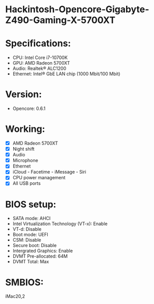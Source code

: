 # Hackintosh-Opencore-Gigabyte-Z490-Gaming-X-5700XT

# Specifications:
* CPU: Intel Core i7-10700K
* GPU: AMD Radeon 5700XT
* Audio: Realtek® ALC1200
* Ethernet: Intel® GbE LAN chip (1000 Mbit/100 Mbit)

# Version: 
* Opencore: 0.6.1

# Working:
- [x] AMD Radeon 5700XT
- [x] Night shift
- [x] Audio
- [x] Microphone
- [x] Ethernet
- [x] iCloud - Facetime - iMessage - Siri
- [x] CPU power management
- [x] All USB ports

# BIOS setup:
- SATA mode: AHCI
- Intel Virtualization Technology (VT-x): Enable
- VT-d: Disable
- Boot mode: UEFI
- CSM: Disable
- Secure boot: Disable
- Intergrated Graphics: Enable
- DVMT Pre-allocated: 64M
- DVMT Total: Max

# SMBIOS:
iMac20,2